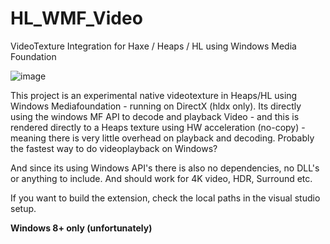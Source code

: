 # HL_WMF_Video
VideoTexture Integration for Haxe / Heaps / HL using Windows Media Foundation

![image](https://user-images.githubusercontent.com/1677550/176906184-4c41458c-30a5-499f-874e-1e45806ca867.png)

This project is an experimental native videotexture in Heaps/HL using Windows Mediafoundation - running on DirectX (hldx only).
Its directly using the windows MF API to decode and playback Video - and this is rendered directly to a Heaps texture using HW acceleration (no-copy) - 
meaning there is very little overhead on playback and decoding. Probably the fastest way to do videoplayback on Windows?

And since its using Windows API's there is also no dependencies, no DLL's or anything to include. And should work for 4K video, HDR, Surround etc.

If you want to build the extension, check the local paths in the visual studio setup.

**Windows 8+ only (unfortunately)**
